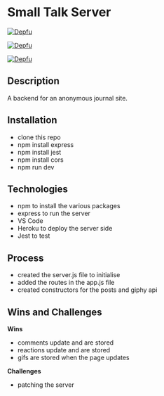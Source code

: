 # Small Talk Server

[![Depfu](https://badges.depfu.com/badges/1604b40b0d078511c97243c8bf247664/overview.svg)](https://depfu.com/github/GMillerMc/smallTalk_Client?project_id=35440)

[![Depfu](https://badges.depfu.com/badges/1604b40b0d078511c97243c8bf247664/status.svg)](https://depfu.com)

[![Depfu](https://badges.depfu.com/badges/1604b40b0d078511c97243c8bf247664/count.svg)](https://depfu.com/github/GMillerMc/smallTalk_Client?project_id=35440)

## Description

A backend for an anonymous journal site.

## Installation
- clone this repo
- npm install express
- npm install jest
- npm install cors
- npm run dev

## Technologies

- npm to install the various packages
- express to run the server
- VS Code
- Heroku to deploy the server side
- Jest to test

## Process

- created the server.js file to initialise 
- added the routes in the app.js file
- created constructors for the posts and giphy api

## Wins and Challenges

**Wins**
- comments update and are stored
- reactions update and are stored
- gifs are stored when the page updates


**Challenges**

- patching the server
